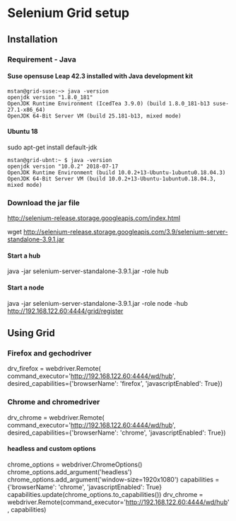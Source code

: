 # Selenium Grid setup 

## Installation 

### Requirement - Java 

#### Suse opensuse Leap 42.3 installed with Java development kit 
```shell
mstan@grid-suse:~> java -version
openjdk version "1.8.0_181"
OpenJDK Runtime Environment (IcedTea 3.9.0) (build 1.8.0_181-b13 suse-27.1-x86_64)
OpenJDK 64-Bit Server VM (build 25.181-b13, mixed mode)
```

#### Ubuntu 18
sudo apt-get install default-jdk

```shell
mstan@grid-ubnt:~ $ java -version
openjdk version "10.0.2" 2018-07-17
OpenJDK Runtime Environment (build 10.0.2+13-Ubuntu-1ubuntu0.18.04.3)
OpenJDK 64-Bit Server VM (build 10.0.2+13-Ubuntu-1ubuntu0.18.04.3, mixed mode)
```

### Download the jar file 
http://selenium-release.storage.googleapis.com/index.html

wget http://selenium-release.storage.googleapis.com/3.9/selenium-server-standalone-3.9.1.jar

#### Start a hub 
java -jar selenium-server-standalone-3.9.1.jar -role hub

#### Start a node 
java -jar selenium-server-standalone-3.9.1.jar -role node  -hub http://192.168.122.60:4444/grid/register

## Using Grid

### Firefox and gechodriver
drv_firefox = webdriver.Remote(
   command_executor='http://192.168.122.60:4444/wd/hub',
   desired_capabilities={'browserName': 'firefox', 'javascriptEnabled': True})

### Chrome and chromedriver

drv_chrome = webdriver.Remote(
   command_executor='http://192.168.122.60:4444/wd/hub',
   desired_capabilities={'browserName': 'chrome', 'javascriptEnabled': True})

#### headless and custom options 
chrome_options = webdriver.ChromeOptions()
chrome_options.add_argument('headless')
chrome_options.add_argument('window-size=1920x1080')
capabilities = {'browserName': 'chrome', 'javascriptEnabled': True}
capabilities.update(chrome_options.to_capabilities())
drv_chrome = webdriver.Remote(command_executor='http://192.168.122.60:4444/wd/hub', capabilities)
